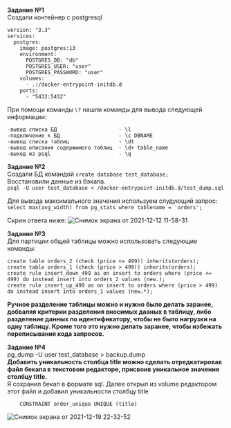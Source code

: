 **Задание №1**   
Создали контейнер с postgresql  
```
version: "3.3"
services:
  postgres:
    image: postgres:13
    environment:
      POSTGRES_DB: "db"
      POSTGRES_USER: "user"
      POSTGRES_PASSWORD: "user"
    volumes:
      - .:/docker-entrypoint-initdb.d
    ports:
      - "5432:5432"
```
При помощи команды ```\?``` нашли команды для вывода следующей информации:

    -вывод списка БД                    - \l  
    -подключение к БД                   - \с DBNAME   
    -вывод списка таблиц                - \dt   
    -вывод описания содержимого таблиц  - \d+ table_name   
    -выход из psql                      - \q   

**Задание №2**   
Создали БД командой ``` create database test_database; ```     
Восстановили данные из бэкапа.   
``` psql -U user test_database < /docker-entrypoint-initdb.d/test_dump.sql ```    
   
Для вывода максимального значения используем слудующий запрос:  
```select max(avg_width) from pg_stats where tablename = 'orders'; ```    

Скрин ответа ниже:
![Снимок экрана от 2021-12-12 11-58-31](https://user-images.githubusercontent.com/87299405/145705029-ff87cb61-e183-43dd-bd79-ae63f12f6094.png)
   
**Задание №3**   
Для партиции общей таблицы можно использовать следующие команды:
```
create table orders_2 (check (price <= 499)) inherits(orders); 
create table orders_1 (check (price > 499)) inherits(orders); 
create rule insert_down_499 as on insert to orders where (price <= 499) do instead insert into orders_2 values (new.);
create rule insert_up_499 as on insert to orders where (price > 499) do instead insert into orders_1 values (new.*);
```  
**Ручное разделение таблицы можно и нужно было делать заранее, добваляя критерии разделения вносимых дааных в таблицу, либо разделение данных по идентификатору, чтобы не было нагрузки на одну таблицу. Кроме того это нужно делать заранее, чтобы избежать переписывания кода запросов.**   
   
**Задание №4**   
pg_dump -U user test_database > backup.dump   
**Добавить уникальность столбца title можно сделать отредкатировав файл бекапа в текстовом редакторе, присвоив уникальное значение столбцу title.**   
Я сохранил бекап в формате sql. Далее открыл из volume редактором этот файл и добавил уникальности столбцу title  
```
    CONSTRAINT order_unique UNIQUE (title)
```   
![Снимок экрана от 2021-12-19 22-32-52](https://user-images.githubusercontent.com/87299405/146686715-e193d026-8b6b-4717-878d-90a83c17666d.png)

